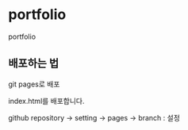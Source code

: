 # portfolio
portfolio

## 배포하는 법
git pages로 배포

index.html를 배포합니다.

github repository -> setting -> pages
-> branch : 설정
